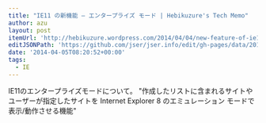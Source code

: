 ```yaml
---
title: "IE11 の新機能 – エンタープライズ モード | Hebikuzure's Tech Memo"
author: azu
layout: post
itemUrl: 'http://hebikuzure.wordpress.com/2014/04/04/new-feature-of-ie11-enterprise-mode/'
editJSONPath: 'https://github.com/jser/jser.info/edit/gh-pages/data/2014/04/index.json'
date: '2014-04-05T08:20:52+00:00'
tags:
  - IE
---
```

IE11のエンタープライズモードについて。
"作成したリストに含まれるサイトやユーザーが指定したサイトを Internet Explorer 8 のエミュレーション モードで表示/動作させる機能"
